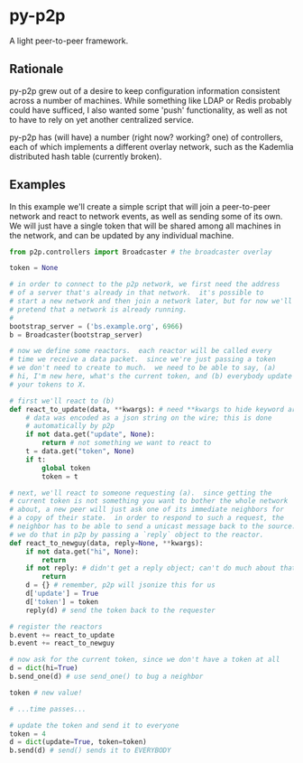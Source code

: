 py-p2p
======

A light peer-to-peer framework.

Rationale
---------

py-p2p grew out of a desire to keep configuration information
consistent across a number of machines.  While something like LDAP
or Redis probably could have sufficed, I also wanted some 'push'
functionality, as well as not to have to rely on yet another
centralized service.

py-p2p has (will have) a number (right now? working? one) of
controllers, each of which implements a different overlay network,
such as the Kademlia distributed hash table (currently broken).

Examples
--------

In this example we'll create a simple script that will join a
peer-to-peer network and react to network events, as well as sending
some of its own.  We will just have a single token that will be
shared among all machines in the network, and can be updated by any
individual machine.

```python
from p2p.controllers import Broadcaster # the broadcaster overlay

token = None

# in order to connect to the p2p network, we first need the address
# of a server that's already in that network.  it's possible to
# start a new network and then join a network later, but for now we'll
# pretend that a network is already running.
#
bootstrap_server = ('bs.example.org', 6966)
b = Broadcaster(bootstrap_server)

# now we define some reactors.  each reactor will be called every
# time we receive a data packet.  since we're just passing a token
# we don't need to create to much.  we need to be able to say, (a)
# hi, I'm new here, what's the current token, and (b) everybody update
# your tokens to X.

# first we'll react to (b)
def react_to_update(data, **kwargs): # need **kwargs to hide keyword arguments we don't care about
    # data was encoded as a json string on the wire; this is done
    # automatically by p2p
    if not data.get("update", None):
        return # not something we want to react to
    t = data.get("token", None)
    if t:
        global token
        token = t

# next, we'll react to someone requesting (a).  since getting the
# current token is not something you want to bother the whole network
# about, a new peer will just ask one of its immediate neighbors for
# a copy of their state.  in order to respond to such a request, the
# neighbor has to be able to send a unicast message back to the source.
# we do that in p2p by passing a `reply` object to the reactor.
def react_to_newguy(data, reply=None, **kwargs):
    if not data.get("hi", None):
        return
    if not reply: # didn't get a reply object; can't do much about that
        return
    d = {} # remember, p2p will jsonize this for us
    d['update'] = True
    d['token'] = token
    reply(d) # send the token back to the requester

# register the reactors
b.event += react_to_update
b.event += react_to_newguy

# now ask for the current token, since we don't have a token at all
d = dict(hi=True)
b.send_one(d) # use send_one() to bug a neighbor

token # new value!

# ...time passes...

# update the token and send it to everyone
token = 4
d = dict(update=True, token=token)
b.send(d) # send() sends it to EVERYBODY
```
